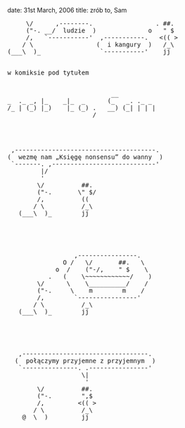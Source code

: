 date: 31st March, 2006
title: zrób to, Sam

<pre>
     \/      ,--------.                 . ##. 
     ("-. __/  ludzie  )              o   " $ 
     /,   `-----------'  ,-----------.   <(( >
    / \                 (  i kangury  )   /_\ 
(___\  )_                `-----------'    jj  


w komiksie pod tytułem


                            __          
_  ._ _, |_    _|_  _      (_   _. ._ _ 
/_ | (_) |_)    |_ (_) .   __) (_| | | |
                       /                




 ,--------------------------------------. 
(  wezmę nam „Księgę nonsensu” do wanny  )
 `-------. ,----------------------------' 
         |/                               
         '                                
        \/          ##.                   
        ("-.       \" $/                  
        /,          ((                    
       / \          /_\                   
   (___\  )_        jj                    





                  ,----------------.      
               O /   \/       ##.   \     
             o  /    ("-/,    " $    \    
           .   (    \~~~~~~~~~~~~/    )   
        \/      \    \__________/    /    
        ("-.     \    m        m    /     
        /,        `----------------'      
       / \          /_\                   
   (___\  )_        jj                    





   ,----------------------------------.   
  (  połączymy przyjemne z przyjemnym  )  
   `---------------. .----------------'   
                    \|                    
                     '                    
        \/          ##.                   
        ("-.        ",$                   
        /,         <(( >                  
       / \          /_\                   
    @__\  )_        jj                    
</pre>
